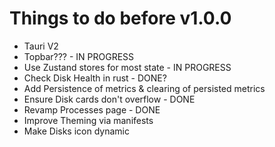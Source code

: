 # Things to do before v1.0.0

- Tauri V2
- Topbar??? - IN PROGRESS
- Use Zustand stores for most state - IN PROGRESS
- Check Disk Health in rust - DONE?
- Add Persistence of metrics & clearing of persisted metrics
- Ensure Disk cards don't overflow - DONE
- Revamp Processes page - DONE
- Improve Theming via manifests
- Make Disks icon dynamic
